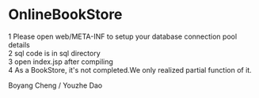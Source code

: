 # OnlineBookStore
1 Please open web/META-INF to setup your database connection pool details                 
2 sql code is in sql directory                  
3 open index.jsp after compiling   
4 As a BookStore, it's not completed.We only realized partial function of it. 

Boyang Cheng / Youzhe Dao